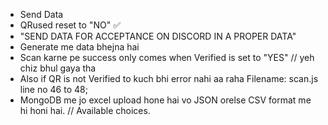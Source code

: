 - Send Data 
- QRused reset to "NO" ✅
- "SEND DATA FOR ACCEPTANCE ON DISCORD IN A PROPER DATA"
- Generate me data bhejna hai
- Scan karne pe success only comes when Verified is set to "YES" // yeh chiz bhul gaya tha
- Also if QR is not Verified to kuch bhi error nahi aa raha 
   Filename: scan.js line no 46 to 48;
- MongoDB me jo excel upload hone hai vo JSON orelse CSV format me hi honi hai. // Available choices.
